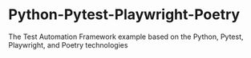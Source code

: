 # Python-Pytest-Playwright-Poetry
The Test Automation Framework example based on the Python, Pytest, Playwright, and Poetry technologies
